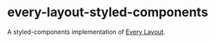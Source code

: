 # every-layout-styled-components

A styled-components implementation of [Every Layout](https://every-layout.dev).

